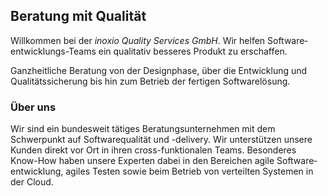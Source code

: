 ## Beratung mit Qualität

Willkommen bei der _inoxio Quality Services GmbH_. Wir helfen 
Software&shy;entwicklungs-Teams ein qualitativ besseres Produkt zu erschaffen.

Ganzheitliche Beratung von der Designphase, über die Entwicklung und
Qualitäts&shy;sicherung bis hin zum Betrieb der fertigen Software&shy;lösung.

### Über uns

Wir sind ein bundesweit tätiges Beratungs&shy;unternehmen mit dem Schwerpunkt
auf Software&shy;qualität und -delivery. Wir unterstützen unsere Kunden direkt
vor Ort in ihren cross-funktionalen Teams. Besonderes Know-How haben unsere
Experten dabei in den Bereichen agile Software&shy;entwicklung, agiles Testen
sowie beim Betrieb von verteilten Systemen in der Cloud.
